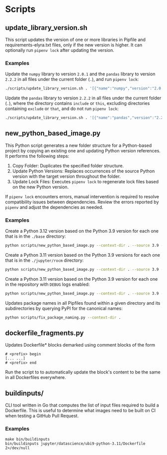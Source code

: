 # Scripts

## update_library_version.sh

This script updates the version of one or more libraries in Pipfile and requirements-elyra.txt files, only if the new version is higher. It can optionally run `pipenv lock` after updating the version.

### Examples

Update the `numpy` library to version `2.0.1` and the `pandas` library to version `2.2.2` in all files under the current folder (`.`), and run `pipenv lock`:

```sh
./scripts/update_library_version.sh . '[{"name":"numpy","version":"2.0.1"},{"name":"pandas","version":"2.2.2"}]' '' '' true
```

Update the `pandas` library to version `2.2.2` in all files under the current folder (`.`), where the directory contains `include` or `this`, excluding directories containing `exclude` or `that`, and do not run `pipenv lock`:

```sh
./scripts/update_library_version.sh . '[{"name":"pandas","version":"2.2.2"}]' 'include|this' 'exclude|that' false
```

## new_python_based_image.py

This Python script generates a new folder structure for a Python-based project by copying an existing one and updating Python version references. It performs the following steps:

1. Copy Folder: Duplicates the specified folder structure.
1. Update Python Versions: Replaces occurrences of the source Python version with the target version throughout the folder.
1. Update Lock Files: Executes `pipenv lock` to regenerate lock files based on the new Python version.

If `pipenv lock` encounters errors, manual intervention is required to resolve compatibility issues between dependencies. Review the errors reported by `pipenv` and adjust the dependencies as needed.

### Examples

Create a Python 3.12 version based on the Python 3.9 version for each one that is in the `./base` directory:

```sh
python scripts/new_python_based_image.py --context-dir . --source 3.9 --target 3.12 --match ./base
```

Create a Python 3.11 version based on the Python 3.9 versions for each one that is in the `./jupyter/rocm` directory:

```sh
python scripts/new_python_based_image.py --context-dir . --source 3.9 --target 3.11 --match ./jupyter/rocm
```

Create a Python 3.11 version based on the Python 3.9 version for each one in the repository with `DEBUG` logs enabled:

```sh
python scripts/new_python_based_image.py --context-dir . --source 3.9 --target 3.11 --match ./ --log-level DEBUG
```

Updates package names in all Pipfiles found within a given directory and its subdirectories by querying PyPI for the canonical names:

```sh
python scripts/fix_package_naming.py --context-dir .
```

## dockerfile_fragments.py

Updates Dockerfile* blocks demarked using comment blocks of the form

```
# <prefix> begin
[... ...]
# <prefix> end
```

Run the script to to automatically update the block's content to be the same in all Dockerfiles everywhere.

## buildinputs/

CLI tool written in Go that computes the list of input files required to build a Dockerfile.
This is useful to determine what images need to be built on CI when testing a GitHub Pull Request.

### Examples

```shell
make bin/buildinputs
bin/buildinputs jupyter/datascience/ubi9-python-3.11/Dockerfile 2>/dev/null
```
